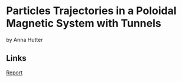 # Particles Trajectories in a Poloidal Magnetic System with Tunnels
by Anna Hutter

## Links
[Report](https://github.com/anekslen/semesterproject/blob/main/report.pdf)
